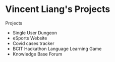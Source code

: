 # Vincent Liang's Projects

Projects
- Single User Dungeon
- eSports Website
- Covid cases tracker
- BCIT Hackathon Language Learning Game
- Knowledge Base Forum
